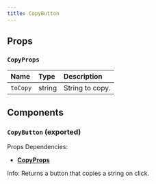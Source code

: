 ```yaml
---
title: CopyButton
---
```


## Props

### `CopyProps`

| Name | Type | Description                                                          |
| :--- | :--- | :------------------------------------------------------------------- |
| `toCopy` | string | String to copy.

## Components

### `CopyButton` (exported)

Props Dependencies:

- [**CopyProps**](/docs/dev-docs/frontend/components/molecules/copy-button#copyprops)

Info: Returns a button that copies a string on click.
